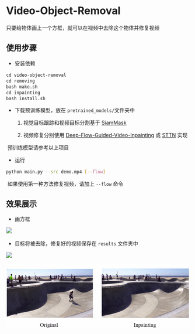 # Video-Object-Removal

只要给物体画上一个方框，就可以在视频中去除这个物体并修复视频

## 使用步骤

+ 安装依赖

```shell
cd video-object-removal
cd removing
bash make.sh
cd inpainting
bash install.sh
```

+ 下载预训练模型，放在 `pretrained_models/`文件夹中

  1. 视觉目标跟踪和视频目标分割基于 [SiamMask](https://github.com/foolwood/SiamMask) 

  2. 视频修复分别使用 [Deep-Flow-Guided-Video-Inpainting](https://github.com/nbei/Deep-Flow-Guided-Video-Inpainting) 或 [STTN](https://github.com/researchmm/STTN) 实现

​	预训练模型请参考以上项目

+ 运行

```bash
python main.py --src demo.mp4 [--flow]
```

​	如果使用第一种方法修复视频，请加上 `--flow` 命令

## 效果展示

+ 画方框

![](./doc/drawbox.gif)

+ 目标将被去除，修复好的视频保存在 `results` 文件夹中

![](./doc/removing.gif)

![](./doc/skate.gif)